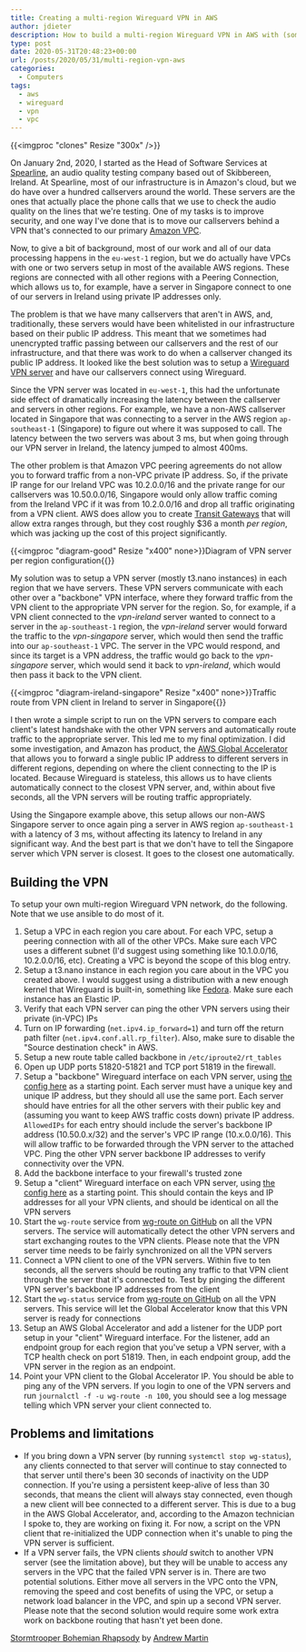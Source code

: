 ```yaml
---
title: Creating a multi-region Wireguard VPN in AWS
author: jdieter
description: How to build a multi-region Wireguard VPN in AWS with (some) failover
type: post
date: 2020-05-31T20:48:23+00:00
url: /posts/2020/05/31/multi-region-vpn-aws
categories:
  - Computers
tags:
  - aws
  - wireguard
  - vpn
  - vpc
---
```


{{<imgproc "clones" Resize "300x" />}}

On January 2nd, 2020, I started as the Head of Software Services at [Spearline](https://www.spearline.com), an audio quality testing company based out of Skibbereen, Ireland.  At Spearline, most of our infrastructure is in Amazon's cloud, but we do have over a hundred callservers around the world.  These servers are the ones that actually place the phone calls that we use to check the audio quality on the lines that we're testing.  One of my tasks is to improve security, and one way I've done that is to move our callservers behind a VPN that's connected to our primary [Amazon VPC](https://aws.amazon.com/vpc).

Now, to give a bit of background, most of our work and all of our data processing happens in the `eu-west-1` region, but we do actually have VPCs with one or two servers setup in most of the available AWS regions.  These regions are connected with all other regions with a Peering Connection, which allows us to, for example, have a server in Singapore connect to one of our servers in Ireland using private IP addresses only.

The problem is that we have many callservers that aren't in AWS, and, traditionally, these servers would have been whitelisted in our infrastructure based on their public IP address.  This meant that we sometimes had unencrypted traffic passing between our callservers and the rest of our infrastructure, and that there was work to do when a callserver changed its public IP address.  It looked like the best solution was to setup a [Wireguard VPN server](https://www.wireguard.com) and have our callservers connect using Wireguard.

Since the VPN server was located in `eu-west-1`, this had the unfortunate side effect of dramatically increasing the latency between the callserver and servers in other regions.  For example, we have a non-AWS callserver located in Singapore that was connecting to a server in the AWS region `ap-southeast-1` (Singapore) to figure out where it was supposed to call.  The latency between the two servers was about 3 ms, but when going through our VPN server in Ireland, the latency jumped to almost 400ms.

The other problem is that Amazon VPC peering agreements do not allow you to forward traffic from a non-VPC private IP address.  So, if the private IP range for our Ireland VPC was 10.2.0.0/16 and the private range for our callservers was 10.50.0.0/16, Singapore would only allow traffic coming from the Ireland VPC if it was from 10.2.0.0/16 and drop all traffic originating from a VPN client.  AWS does allow you to create [Transit Gateways](https://aws.amazon.com/transit-gateway) that will allow extra ranges through, but they cost roughly $36 a month _per region_, which was jacking up the cost of this project significantly.

{{<imgproc "diagram-good" Resize "x400" none>}}Diagram of VPN server per region configuration{{</imgproc>}}

My solution was to setup a VPN server (mostly t3.nano instances) in each region that we have servers.  These VPN servers communicate with each other over a "backbone" VPN interface, where they forward traffic from the VPN client to the appropriate VPN server for the region.  So, for example, if a VPN client connected to the _vpn-ireland_ server wanted to connect to a server in the `ap-southeast-1` region, the _vpn-ireland_ server would forward the traffic to the _vpn-singapore_ server, which would then send the traffic into our `ap-southeast-1` VPC.  The server in the VPC would respond, and since its target is a VPN address, the traffic would go back to the _vpn-singapore_ server, which would send it back to _vpn-ireland_, which would then pass it back to the VPN client.

{{<imgproc "diagram-ireland-singapore" Resize "x400" none>}}Traffic route from VPN client in Ireland to server in Singapore{{</imgproc>}}

I then wrote a simple script to run on the VPN servers to compare each client's latest handshake with the other VPN servers and automatically route traffic to the appropriate server.  This led me to my final optimization.  I did some investigation, and Amazon has product, the [AWS Global Accelerator](https://aws.amazon.com/global-accelerator) that allows you to forward a single public IP address to different servers in different regions, depending on where the client connecting to the IP is located.  Because Wireguard is stateless, this allows us to have clients automatically connect to the closest VPN server, and, within about five seconds, all the VPN servers will be routing traffic appropriately.

Using the Singapore example above, this setup allows our non-AWS Singapore server to once again ping a server in AWS region `ap-southeast-1` with a latency of 3 ms, without affecting its latency to Ireland in any significant way.  And the best part is that we don't have to tell the Singapore server which VPN server is closest.  It goes to the closest one automatically.

## Building the VPN

To setup your own multi-region Wireguard VPN network, do the following.  Note that we use ansible to do most of it.

1. Setup a VPC in each region you care about.  For each VPC, setup a peering connection with all of the other VPCs.  Make sure each VPC uses a different subnet (I'd suggest using something like 10.1.0.0/16, 10.2.0.0/16, etc).  Creating a VPC is beyond the scope of this blog entry.
2. Setup a t3.nano instance in each region you care about in the VPC you created above.  I would suggest using a distribution with a new enough kernel that Wireguard is built-in, something like [Fedora](https://getfedora.org).  Make sure each instance has an Elastic IP.
3. Verify that each VPN server can ping the other VPN servers using their private (in-VPC) IPs
4. Turn on IP forwarding (`net.ipv4.ip_forward=1`) and turn off the return path filter (`net.ipv4.conf.all.rp_filter`).  Also, make sure to disable the "Source destination check" in AWS.
5. Setup a new route table called backbone in `/etc/iproute2/rt_tables`
6. Open up UDP ports 51820-51821 and TCP port 51819 in the firewall.
7. Setup a "backbone" Wireguard interface on each VPN server, using [the config here](/posts/2020/05/31/multi-region-vpn-aws/backbone.conf) as a starting point.  Each server must have a unique key and unique IP address, but they should all use the same port.  Each server should have entries for all the other servers with their public key and (assuming you want to keep AWS traffic costs down) private IP address.  `AllowedIPs` for each entry should include the server's backbone IP address (10.50.0.x/32) and the server's VPC IP range (10.x.0.0/16).  This will allow traffic to be forwarded through the VPN server to the attached VPC.  Ping the other VPN server backbone IP addresses to verify connectivity over the VPN.
8. Add the backbone interface to your firewall's trusted zone
9. Setup a "client" Wireguard interface on each VPN server, using [the config here](/posts/2020/05/31/multi-region-vpn-aws/clients.conf) as a starting point.  This should contain the keys and IP addresses for all your VPN clients, and should be identical on all the VPN servers
10. Start the `wg-route` service from [wg-route on GitHub](https://github.com/spearlineltd/wg-route) on all the VPN servers.  The service will automatically detect the other VPN servers and start exchanging routes to the VPN clients.  Please note that the VPN server time needs to be fairly synchronized on all the VPN servers
11. Connect a VPN client to one of the VPN servers.  Within five to ten seconds, all the servers should be routing any traffic to that VPN client through the server that it's connected to.  Test by pinging the different VPN server's backbone IP addresses from the client
12. Start the `wg-status` service from [wg-route on GitHub](https://github.com/spearlineltd/wg-route) on all the VPN servers.  This service will let the Global Accelerator know that this VPN server is ready for connections
13. Setup an AWS Global Accelerator and add a listener for the UDP port setup in your "client" Wireguard interface.  For the listener, add an endpoint group for each region that you've setup a VPN server, with a TCP health check on port 51819.  Then, in each endpoint group, add the VPN server in the region as an endpoint.
14. Point your VPN client to the Global Accelerator IP.  You should be able to ping any of the VPN servers.  If you login to one of the VPN servers and run `journalctl -f -u wg-route -n 100`, you should see a log message telling which VPN server your client connected to.

## Problems and limitations

* If you bring down a VPN server (by running `systemctl stop wg-status`), any clients connected to that server will continue to stay connected to that server until there's been 30 seconds of inactivity on the UDP connection.  If you're using a persistent keep-alive of less than 30 seconds, that means the client will always stay connected, even though a new client will bee connected to a different server.  This is due to a bug in the AWS Global Accelerator, and, according to the Amazon technician I spoke to, they are working on fixing it.  For now, a script on the VPN client that re-initialized the UDP connection when it's unable to ping the VPN server is sufficient.
* If a VPN server fails, the VPN clients _should_ switch to another VPN server (see the limitation above), but they will be unable to access any servers in the VPC that the failed VPN server is in.  There are two potential solutions.  Either move all servers in the VPC onto the VPN, removing the speed and cost benefits of using the VPC, or setup a network load balancer in the VPC, and spin up a second VPN server.  Please note that the second solution would require some work extra work on backbone routing that hasn't yet been done.

[Stormtrooper Bohemian Rhapsody](https://pixabay.com/photos/stormtrooper-bohemian-rhapsody-1433772) by [Andrew Martin](https://pixabay.com/users/aitoff-388338)
